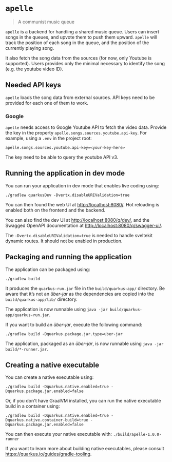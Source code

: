 # `apelle`

> A communist music queue

`apelle` is a backend for handling a shared music queue.
Users can insert songs in the queues, and upvote them to push them upward. `apelle`
will track the position of each song in the queue, and the position of the currently
playing song.

It also fetch the song data from the sources (for now, only Youtube is supported).
Users provides only the minimal necessary to identify the song (e.g. the youtube video ID).

## Needed API keys

`apelle` loads the song data from external sources. API keys need to be provided for each one of them to work.

### Google

`apelle` needs access to Google Youtube API to fetch the video data. Provide the key in the property `apelle.songs.sources.youtube.api-key`.
For example, using a `.env` in the project root:

```env
apelle.songs.sources.youtube.api-key=<your-key-here>
```

The key need to be able to query the youtube API v3.

## Running the application in dev mode

You can run your application in dev mode that enables live coding using:

```shell script
./gradlew quarkusDev -Dvertx.disableURIValidation=true
```

You can then found the web UI at <http://localhost:8080/>. Hot reloading is enabled both on the frontend and the backend.

You can also find the dev UI at <http://localhost:8080/q/dev/>, and the Swagged OpenAPI documentation at <http://localhost:8080/q/swagger-ui/>.

The `-Dvertx.disableURIValidation=true` is needed to handle sveltekit dynamic routes. It should not be enabled in production.

## Packaging and running the application

The application can be packaged using:

```shell script
./gradlew build
```

It produces the `quarkus-run.jar` file in the `build/quarkus-app/` directory.
Be aware that it’s not an _über-jar_ as the dependencies are copied into the `build/quarkus-app/lib/` directory.

The application is now runnable using `java -jar build/quarkus-app/quarkus-run.jar`.

If you want to build an _über-jar_, execute the following command:

```shell script
./gradlew build -Dquarkus.package.jar.type=uber-jar
```

The application, packaged as an _über-jar_, is now runnable using `java -jar build/*-runner.jar`.

## Creating a native executable

You can create a native executable using:

```shell script
./gradlew build -Dquarkus.native.enabled=true -Dquarkus.package.jar.enabled=false
```

Or, if you don't have GraalVM installed, you can run the native executable build in a container using:

```shell script
./gradlew build -Dquarkus.native.enabled=true -Dquarkus.native.container-build=true -Dquarkus.package.jar.enabled=false
```

You can then execute your native executable with: `./build/apelle-1.0.0-runner`

If you want to learn more about building native executables, please consult <https://quarkus.io/guides/gradle-tooling>.
